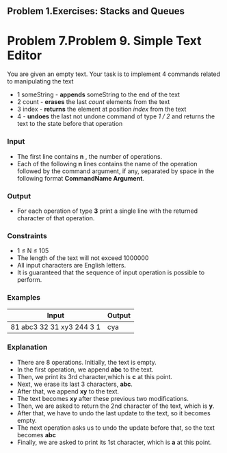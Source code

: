 ﻿## Problem 1.Exercises: Stacks and Queues


# Problem 7.Problem 9.  Simple Text Editor

You are given an empty text. Your task is to implement 4 commands related to manipulating the text

- 1 someString - **appends** someString to the end of the text
- 2 count - **erases** the last _count_ elements from the text
- 3 index - **returns** the element at position _index_ from the text
- 4 - **undoes** the last not undone command of type _1 / 2_ and returns the text to the state before that operation

### Input

- The first line contains **n** , the number of operations.
- Each of the following **n** lines contains the name of the operation followed by the command argument, if any, separated by space in the following format **CommandName Argument**.

### Output

- For each operation of type **3** print a single line with the returned character of that operation.

### Constraints

- 1 ≤ N ≤ 105
- The length of the text will not exceed 1000000
- All input characters are English letters.
- It is guaranteed that the sequence of input operation is possible to perform.

### Examples

| **Input** | **Output** |
| --- | --- |
| 81 abc3 32 31 xy3 244 3 1 | cya |

### Explanation

- There are 8 operations. Initially, the text is empty.
- In the first operation, we append **abc** to the text.
- Then, we print its 3rd character,which is  **c**  at this point.
- Next, we erase its last 3 characters,  **abc**.
- After that, we append  **xy** to the text.
- The text becomes  **xy**  after these previous two modifications.
- Then, we are asked to return the 2nd character of the text, which is  **y**.
- After that, we have to undo the last update to the text, so it becomes empty.
- The next operation asks us to undo the update before that, so the text becomes **abc**
- Finally, we are asked to print its 1st character, which is  **a**  at this point.

